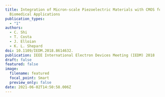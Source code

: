 ```yaml
---
title: Integration of Micron-scale Piezoelectric Materials with CMOS for
  Biomedical Applications
publication_types:
  - "1"
authors:
  - C. Shi
  - T. Costa
  - J. Elloian
  - K. L. Shepard
doi: 10.1109/IEDM.2018.8614632.
publication: IEEE International Electron Devices Meeting (IEDM) 2018
draft: false
featured: false
image:
  filename: featured
  focal_point: Smart
  preview_only: false
date: 2021-06-02T14:50:58.006Z
---
```

